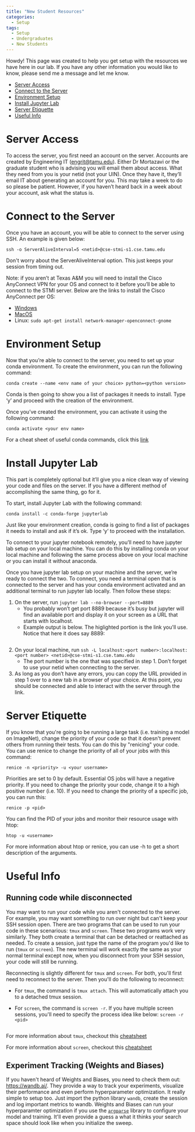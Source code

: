 ```yaml
---
title: "New Student Resources"
categories:
  - Setup
tags:
  - Setup
  - Undergraduates
  - New Students
---
```


Howdy! This page was created to help you get setup with the resources we have here in our lab. If you have any other information you would like to know, please send me a message and let me know.

* [Server Access](#server-access)
* [Connect to the Server](#connect-to-the-server)
* [Environment Setup](#environment-setup)
* [Install Jupyter Lab](#install-jupyter-lab)
* [Server Etiquette](#server-etiquette)
* [Useful Info](#useful-info)


# Server Access

To access the server, you first need an account on the server. Accounts are created by Engineering IT (engrit@tamu.edu). Either Dr Mortazavi or the graduate student who is advising you will email them about access. What they need from you is your netid (not your UIN). Once they have it, they’ll email IT about generating an account for you. This may take a week to do so please be patient. However, if you haven’t heard back in a week about your account, ask what the status is.

# Connect to the Server

Once you have an account, you will be able to connect to the server using SSH. An example is given below:

`ssh -o ServerAliveInterval=5 <netid>@cse-stmi-s1.cse.tamu.edu`

Don't worry about the ServerAliveInterval option. This just keeps your session from timing out.

Note: if you aren’t at Texas A&M you will need to install the Cisco AnyConnect VPN for your OS and connect to it before you’ll be able to connect to the STMI server. Below are the links to install the Cisco AnyConnect per OS:

* [Windows](https://servicenow.tamu.edu/tamucs?id=tamucs_kb_article&sys_id=4b744a4d1b6e30d89b92ed35624bcb0b)
* [MacOS](https://servicenow.tamu.edu/tamucs?id=tamucs_kb_article&sys_id=48c977fcdbffdc10de49f271399619c6)
* Linux: `sudo apt-get install network-manager-openconnect-gnome`

# Environment Setup

Now that you’re able to connect to the server, you need to set up your conda environment. To create the environment, you can run the following command:

`conda create --name <env name of your choice> python=<python version>`

Conda is then going to show you a list of packages it needs to install. Type ‘y’ and proceed with the creation of the environment. 

Once you’ve created the environment, you can activate it using the following command:

`conda activate <your env name>`

For a cheat sheet of useful conda commands, click this [link](https://docs.conda.io/projects/conda/en/4.6.0/_downloads/52a95608c49671267e40c689e0bc00ca/conda-cheatsheet.pdf)

# Install Jupyter Lab

This part is completely optional but it’ll give you a nice clean way of viewing your code and files on the server. If you have a different method of accomplishing the same thing, go for it. 

To start, install Jupyter Lab with the following command:

`conda install -c conda-forge jupyterlab`

Just like your environment creation, conda is going to find a list of packages it needs to install and ask if it’s ok. Type ‘y’ to proceed with the installation.

To connect to your jupyter notebook remotely, you’ll need to have jupyter lab setup on your local machine. You can do this by installing conda on your local machine and following the same process above on your local machine or you can install it without anaconda.

Once you have jupyter lab setup on your machine and the server, we’re ready to connect the two. To connect, you need a terminal open that is connected to the server and has your conda environment activated and an additional terminal to run jupyter lab locally. Then follow these steps:

1. On the server, run `jupyter lab --no-browser --port=8889`
    * You probably won’t get port 8889 because it’s busy but jupyter will find an available port and display it on your screen as a URL that starts with localhost.
    * Example output is below. The higlighted portion is the link you'll use. Notice that here it does say 8889:

<img src="{{ site.url }}{{ site.baseurl }}/assets/images/jupyter_example.png" alt="">

2. On your local machine, run `ssh -L localhost:<port number>:localhost:<port number> <netid>@cse-stmi-s1.cse.tamu.edu`
    * The port number is the one that was specified in step 1. Don’t forget to use your netid when connecting to the server.
3. As long as you don’t have any errors, you can copy the URL provided in step 1 over to a new tab in a browser of your choice. At this point, you should be connected and able to interact with the server through the link. 

# Server Etiquette

If you know that you're going to be running a large task (i.e. training a model on ImageNet), change the priority of your code so that it doesn't prevent others from running their tests. You can do this by "renicing" your code. You can use renice to change the priority of all of your jobs with this command:

`renice -n <priority> -u <your username>`

Priorities are set to 0 by default. Essential OS jobs will have a negative priority. If you need to change the priority your code, change it to a high positive number (i.e. 10). If you need to change the priority of a specific job, you can run this:

`renice -p <pid>`

You can find the PID of your jobs and monitor their resource usage with htop:

`htop -u <username>`

For more information about htop or renice, you can use -h to get a short description of the arguments.

# Useful Info

## Running code while disconnected

You may want to run your code while you aren't connected to the server. For example, you may want something to run over night but can't keep your SSH session open. There are two programs that can be used to run your code in these scenarious: `tmux` and `screen`. These two programs work very similarly. They both create a terminal that can be detached or reattached as needed. To create a session, just type the name of the program you'd like to run (`tmux` or `screen`). The new terminal will work exactly the same as your normal terminal except now, when you disconnect from your SSH session, your code will still be running. 

Reconnecting is slightly different for `tmux` and `screen`. For both, you'll first need to reconnect to the server. Then you'll do the following to reconnect:

- For `tmux`, the command is `tmux attach`. This will automatically attach you to a detached tmux session.

- For `screen`, the command is `screen -r`. If you have multiple screen sessions, you'll need to specify the process idea like below: `screen -r <pid>`

  <img src="{{ site.url }}{{ site.baseurl }}/assets/images/screen_example.png" alt="">

For more information about `tmux`, checkout this [cheatsheet](https://tmuxcheatsheet.com/)

For more information about `screen`, checkout this [cheatsheet](https://kapeli.com/cheat_sheets/screen.docset/Contents/Resources/Documents/index)

## Experiment Tracking (Weights and Biases)

If you haven't heard of Weights and Biases, you need to check them out: https://wandb.ai/. They provide a way to track your experiments, visualize their performance and even perform hyperparameter optimization. It really simple to setup too. Just import the python library `wandb`, create the session and log important metrics to wandb. Weights and Biases can run your hyperparamter optimization if you use the [`argparse`](https://docs.python.org/3/library/argparse.html) library to configure your model and training. It'll even provide a guess a what it thinks your search space should look like when you initialize the sweep.
